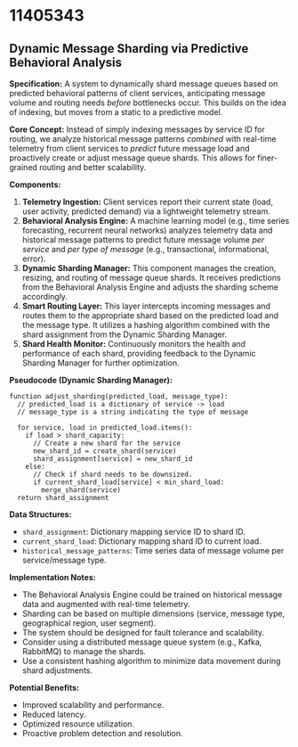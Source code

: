 # 11405343

## Dynamic Message Sharding via Predictive Behavioral Analysis

**Specification:** A system to dynamically shard message queues based on predicted behavioral patterns of client services, anticipating message volume and routing needs *before* bottlenecks occur. This builds on the idea of indexing, but moves from a static to a predictive model.

**Core Concept:** Instead of simply indexing messages by service ID for routing, we analyze historical message patterns *combined* with real-time telemetry from client services to *predict* future message load and proactively create or adjust message queue shards. This allows for finer-grained routing and better scalability.

**Components:**

1.  **Telemetry Ingestion:** Client services report their current state (load, user activity, predicted demand) via a lightweight telemetry stream.
2.  **Behavioral Analysis Engine:** A machine learning model (e.g., time series forecasting, recurrent neural networks) analyzes telemetry data and historical message patterns to predict future message volume *per service* and *per type of message* (e.g., transactional, informational, error).
3.  **Dynamic Sharding Manager:** This component manages the creation, resizing, and routing of message queue shards. It receives predictions from the Behavioral Analysis Engine and adjusts the sharding scheme accordingly.
4.  **Smart Routing Layer:**  This layer intercepts incoming messages and routes them to the appropriate shard based on the predicted load and the message type. It utilizes a hashing algorithm combined with the shard assignment from the Dynamic Sharding Manager.
5.  **Shard Health Monitor:** Continuously monitors the health and performance of each shard, providing feedback to the Dynamic Sharding Manager for further optimization.

**Pseudocode (Dynamic Sharding Manager):**

```
function adjust_sharding(predicted_load, message_type):
  // predicted_load is a dictionary of service -> load
  // message_type is a string indicating the type of message
  
  for service, load in predicted_load.items():
    if load > shard_capacity:
      // Create a new shard for the service
      new_shard_id = create_shard(service)
      shard_assignment[service] = new_shard_id
    else:
      // Check if shard needs to be downsized.
      if current_shard_load[service] < min_shard_load:
        merge_shard(service)
  return shard_assignment
```

**Data Structures:**

*   `shard_assignment`: Dictionary mapping service ID to shard ID.
*   `current_shard_load`: Dictionary mapping shard ID to current load.
*   `historical_message_patterns`: Time series data of message volume per service/message type.

**Implementation Notes:**

*   The Behavioral Analysis Engine could be trained on historical message data and augmented with real-time telemetry.
*   Sharding can be based on multiple dimensions (service, message type, geographical region, user segment).
*   The system should be designed for fault tolerance and scalability.
*   Consider using a distributed message queue system (e.g., Kafka, RabbitMQ) to manage the shards.
*   Use a consistent hashing algorithm to minimize data movement during shard adjustments.

**Potential Benefits:**

*   Improved scalability and performance.
*   Reduced latency.
*   Optimized resource utilization.
*   Proactive problem detection and resolution.